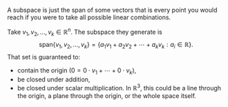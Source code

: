 A subspace is just the span of some vectors that is every point you would reach if you were to take all possible linear combinations.

Take $v_1, v_2, \dots, v_k \in \mathbb{R}^n$. The subspace they generate is
$$
\text{span}\{v_1, v_2, \dots, v_k\} = \{ a_1 v_1 + a_2 v_2 + \cdots + a_k v_k : a_i \in \mathbb{R} \}.
$$
That set is guaranteed to:
* contain the origin ($0 = 0 \cdot v_1 + \cdots + 0 \cdot v_k$),
* be closed under addition,
* be closed under scalar multiplication.
In $\mathbb{R}^3$, this could be a line through the origin, a plane through the origin, or the whole space itself.

